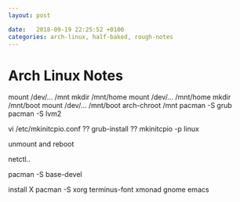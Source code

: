 ```yaml
---
layout: post

date:   2018-09-19 22:25:52 +0100
categories: arch-linux, half-baked, rough-notes
---
```

Arch Linux Notes
================

mount /dev/\... /mnt 
mkdir /mnt/home 
mount /dev/\... /mnt/home 
mkdir /mnt/boot 
mount /dev/\... /mnt/boot 
arch-chroot /mnt 
pacman -S grub
pacman -S lvm2

vi /etc/mkinitcpio.conf ?? 
grub-install ?? 
mkinitcpio -p linux

unmount and reboot

netctl..

pacman -S base-devel

install X 
pacman -S xorg terminus-font xmonad gnome emacs
